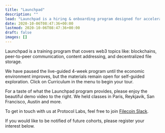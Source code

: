 ```yaml
---
title: "Launchpad"
description: ""
lead: "Launchpad is a hiring & onboarding program designed for accelerating technical growth in the Web3 space."
date: 2020-10-06T08:47:36+00:00
lastmod: 2020-10-06T08:47:36+00:00
draft: false
images: []
---
```


Launchpad is a training program that covers web3 topics like: blockchains,
peer-to-peer communication, content addressing, and decentralized file storage.

We have paused the live-guided 4-week program until the economic environment
improves, but the materials remain open for self-guided exploration. Click on
Curriculum in the menu to begin your tour.

For a taste of what the Launchpad program provides, please enjoy the beautiful
demo video to the right. We held classes in Paris, Reykjavik, San Francisco,
Austin and more.

To get in touch with us at Protocol Labs, feel free to join [Filecoin
Slack](https://filecoin.io/slack).

If you would like to be notified of future cohorts, please
register your interest below.
